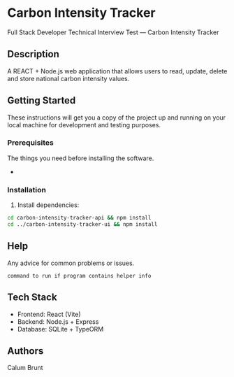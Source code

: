 # Carbon Intensity Tracker
Full Stack Developer Technical Interview Test — Carbon Intensity Tracker

## Description
A REACT + Node.js web application that allows users to read, update, delete and store national carbon intensity values.

## Getting Started
These instructions will get you a copy of the project up and running on your local machine for development and testing purposes.

### Prerequisites

The things you need before installing the software.

- 

### Installation

1. Install dependencies:  
```bash
cd carbon-intensity-tracker-api && npm install
cd ../carbon-intensity-tracker-ui && npm install
```

## Help

Any advice for common problems or issues.
```
command to run if program contains helper info
```

## Tech Stack
- Frontend: React (Vite)
- Backend: Node.js + Express
- Database: SQLite + TypeORM

## Authors
Calum Brunt
